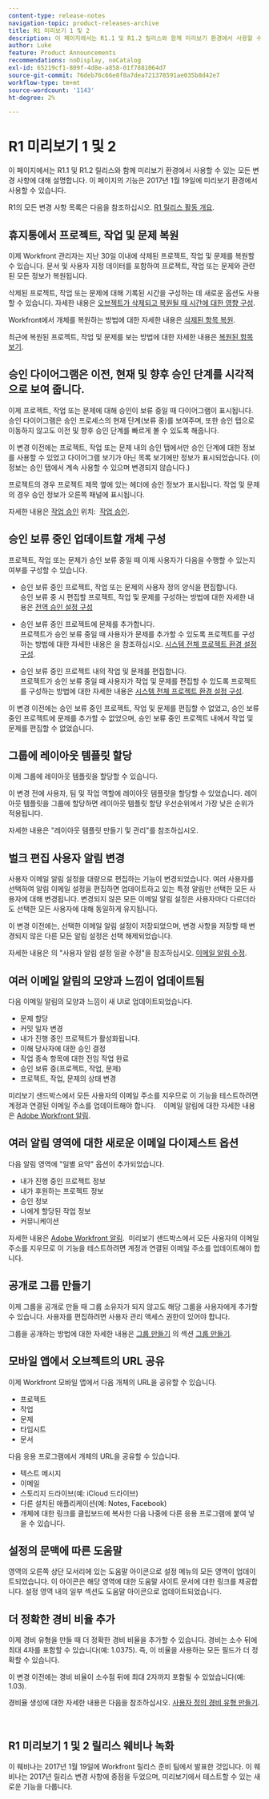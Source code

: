 ```yaml
---
content-type: release-notes
navigation-topic: product-releases-archive
title: R1 미리보기 1 및 2
description: 이 페이지에서는 R1.1 및 R1.2 릴리스와 함께 미리보기 환경에서 사용할 수 있는 모든 변경 사항에 대해 설명합니다. 이 페이지의 기능은 2017년 1월 19일에 미리보기 환경에서 사용할 수 있습니다.
author: Luke
feature: Product Announcements
recommendations: noDisplay, noCatalog
exl-id: 65219cf1-809f-4d8e-a858-01f7881064d7
source-git-commit: 76deb76c66e8f8a7dea721378591ae035b8d42e7
workflow-type: tm+mt
source-wordcount: '1143'
ht-degree: 2%

---
```


# R1 미리보기 1 및 2

이 페이지에서는 R1.1 및 R1.2 릴리스와 함께 미리보기 환경에서 사용할 수 있는 모든 변경 사항에 대해 설명합니다. 이 페이지의 기능은 2017년 1월 19일에 미리보기 환경에서 사용할 수 있습니다.

R1의 모든 변경 사항 목록은 다음을 참조하십시오. [R1 릴리스 활동 개요](../../../../product-announcements/product-releases/quarterly-release-archive/r1-release-activity/r1-release-activity-overview.md). 

## 휴지통에서 프로젝트, 작업 및 문제 복원 

이제 Workfront 관리자는 지난 30일 이내에 삭제된 프로젝트, 작업 및 문제를 복원할 수 있습니다. 문서 및 사용자 지정 데이터를 포함하여 프로젝트, 작업 또는 문제와 관련된 모든 정보가 복원됩니다.

삭제된 프로젝트, 작업 또는 문제에 대해 기록된 시간을 구성하는 데 새로운 옵션도 사용할 수 있습니다. 자세한 내용은 [오브젝트가 삭제되고 복원될 때 시간에 대한 영향 구성](../../../../administration-and-setup/manage-workfront/manage-deleted-items/configure-how-hours-affected-when-obj-deleted-restored.md).

Workfront에서 개체를 복원하는 방법에 대한 자세한 내용은 [삭제된 항목 복원](../../../../administration-and-setup/manage-workfront/manage-deleted-items/restore-deleted-items.md).

최근에 복원된 프로젝트, 작업 및 문제를 보는 방법에 대한 자세한 내용은 [복원된 항목 보기](../../../../administration-and-setup/manage-workfront/manage-deleted-items/view-restored-items.md).

## 승인 다이어그램은 이전, 현재 및 향후 승인 단계를 시각적으로 보여 줍니다.

이제 프로젝트, 작업 또는 문제에 대해 승인이 보류 중일 때 다이어그램이 표시됩니다. 승인 다이어그램은 승인 프로세스의 현재 단계(보류 중)를 보여주며, 또한 승인 탭으로 이동하지 않고도 이전 및 향후 승인 단계를 빠르게 볼 수 있도록 해줍니다.

이 변경 이전에는 프로젝트, 작업 또는 문제 내의 승인 탭에서만 승인 단계에 대한 정보를 사용할 수 있었고 다이어그램 보기가 아닌 목록 보기에만 정보가 표시되었습니다. (이 정보는 승인 탭에서 계속 사용할 수 있으며 변경되지 않습니다.)

프로젝트의 경우 프로젝트 제목 옆에 있는 헤더에 승인 정보가 표시됩니다. 작업 및 문제의 경우 승인 정보가 오른쪽 패널에 표시됩니다.

자세한 내용은 [작업 승인](../../../../review-and-approve-work/manage-approvals/approving-work.md) 위치:  [작업 승인](../../../../review-and-approve-work/manage-approvals/approving-work.md).

## 승인 보류 중인 업데이트할 개체 구성

프로젝트, 작업 또는 문제가 승인 보류 중일 때 이제 사용자가 다음을 수행할 수 있는지 여부를 구성할 수 있습니다.

* 승인 보류 중인 프로젝트, 작업 또는 문제의 사용자 정의 양식을 편집합니다.\
  승인 보류 중 시 편집할 프로젝트, 작업 및 문제를 구성하는 방법에 대한 자세한 내용은 [전역 승인 설정 구성](../../../../administration-and-setup/customize-workfront/configure-approval-milestone-processes/establish-approval-settings.md)

* 승인 보류 중인 프로젝트에 문제를 추가합니다.\
  프로젝트가 승인 보류 중일 때 사용자가 문제를 추가할 수 있도록 프로젝트를 구성하는 방법에 대한 자세한 내용은 을 참조하십시오. [시스템 전체 프로젝트 환경 설정 구성](../../../../administration-and-setup/set-up-workfront/configure-system-defaults/set-project-preferences.md).

* 승인 보류 중인 프로젝트 내의 작업 및 문제를 편집합니다.\
  프로젝트가 승인 보류 중일 때 사용자가 작업 및 문제를 편집할 수 있도록 프로젝트를 구성하는 방법에 대한 자세한 내용은 [시스템 전체 프로젝트 환경 설정 구성](../../../../administration-and-setup/set-up-workfront/configure-system-defaults/set-project-preferences.md).

이 변경 이전에는 승인 보류 중인 프로젝트, 작업 및 문제를 편집할 수 없었고, 승인 보류 중인 프로젝트에 문제를 추가할 수 없었으며, 승인 보류 중인 프로젝트 내에서 작업 및 문제를 편집할 수 없었습니다.

## 그룹에 레이아웃 템플릿 할당

이제 그룹에 레이아웃 템플릿을 할당할 수 있습니다.

이 변경 전에 사용자, 팀 및 작업 역할에 레이아웃 템플릿을 할당할 수 있었습니다. 레이아웃 템플릿을 그룹에 할당하면 레이아웃 템플릿 할당 우선순위에서 가장 낮은 순위가 적용됩니다. 

자세한 내용은 &quot;레이아웃 템플릿 만들기 및 관리&quot;를 참조하십시오.

## 벌크 편집 사용자 알림 변경

사용자 이메일 알림 설정을 대량으로 편집하는 기능이 변경되었습니다. 여러 사용자를 선택하여 알림 이메일 설정을 편집하면 업데이트하고 있는 특정 알림만 선택한 모든 사용자에 대해 변경됩니다. 변경되지 않은 모든 이메일 알림 설정은 사용자마다 다르더라도 선택한 모든 사용자에 대해 동일하게 유지됩니다. 

이 변경 이전에는, 선택한 이메일 알림 설정이 저장되었으며, 변경 사항을 저장할 때 변경되지 않은 다른 모든 알림 설정은 선택 해제되었습니다. 

자세한 내용은 의 &quot;사용자 알림 설정 일괄 수정&quot;을 참조하십시오. [이메일 알림 수정](../../../../workfront-basics/using-notifications/activate-or-deactivate-your-own-event-notifications.md).

## 여러 이메일 알림의 모양과 느낌이 업데이트됨

다음 이메일 알림의 모양과 느낌이 새 UI로 업데이트되었습니다.

* 문제 할당
* 커밋 일자 변경
* 내가 진행 중인 프로젝트가 활성화됩니다.
* 이해 당사자에 대한 승인 결정
* 작업 종속 항목에 대한 전임 작업 완료
* 승인 보류 중(프로젝트, 작업, 문제)
* 프로젝트, 작업, 문제의 상태 변경

미리보기 샌드박스에서 모든 사용자의 이메일 주소를 지우므로 이 기능을 테스트하려면 계정과 연결된 이메일 주소를 업데이트해야 합니다.    이메일 알림에 대한 자세한 내용은 [Adobe Workfront 알림](../../../../workfront-basics/using-notifications/wf-notifications.md).  

## 여러 알림 영역에 대한 새로운 이메일 다이제스트 옵션

다음 알림 영역에 &quot;일별 요약&quot; 옵션이 추가되었습니다.

* 내가 진행 중인 프로젝트 정보
* 내가 후원하는 프로젝트 정보
* 승인 정보
* 나에게 할당된 작업 정보
* 커뮤니케이션

자세한 내용은 [Adobe Workfront 알림](../../../../workfront-basics/using-notifications/wf-notifications.md).  미리보기 샌드박스에서 모든 사용자의 이메일 주소를 지우므로 이 기능을 테스트하려면 계정과 연결된 이메일 주소를 업데이트해야 합니다. 

## 공개로 그룹 만들기

이제 그룹을 공개로 만들 때 그룹 소유자가 되지 않고도 해당 그룹을 사용자에게 추가할 수 있습니다. 사용자를 편집하려면 사용자 관리 액세스 권한이 있어야 합니다.

그룹을 공개하는 방법에 대한 자세한 내용은 [그룹 만들기](../../../../administration-and-setup/manage-groups/create-and-manage-groups/create-a-group.md#making-a-group-public) 의 섹션 [그룹 만들기](../../../../administration-and-setup/manage-groups/create-and-manage-groups/create-a-group.md).

## 모바일 앱에서 오브젝트의 URL 공유 

이제 Workfront 모바일 앱에서 다음 개체의 URL을 공유할 수 있습니다.

* 프로젝트
* 작업
* 문제
* 타임시트
* 문서

다음 응용 프로그램에서 개체의 URL을 공유할 수 있습니다.

* 텍스트 메시지
* 이메일
* 스토리지 드라이브(예: iCloud 드라이브)
* 다른 설치된 애플리케이션(예: Notes, Facebook)
* 개체에 대한 링크를 클립보드에 복사한 다음 나중에 다른 응용 프로그램에 붙여 넣을 수 있습니다. 

## 설정의 문맥에 따른 도움말

영역의 오른쪽 상단 모서리에 있는 도움말 아이콘으로 설정 메뉴의 모든 영역이 업데이트되었습니다. 이 아이콘은 해당 영역에 대한 도움말 사이트 문서에 대한 링크를 제공합니다. 설정 영역 내의 일부 섹션도 도움말 아이콘으로 업데이트되었습니다. 

## 더 정확한 경비 비율 추가

이제 경비 유형을 만들 때 더 정확한 경비 비율을 추가할 수 있습니다. 경비는 소수 뒤에 최대 4자를 포함할 수 있습니다(예: 1.0375). 즉, 이 비율을 사용하는 모든 필드가 더 정확할 수 있습니다.

이 변경 이전에는 경비 비율이 소수점 뒤에 최대 2자까지 포함될 수 있었습니다(예: 1.03).

경비율 생성에 대한 자세한 내용은 다음을 참조하십시오. [사용자 정의 경비 유형 만들기](../../../../administration-and-setup/set-up-workfront/configure-system-defaults/create-custom-expense-types.md).

<!--
<h2 data-mc-conditions="QuicksilverOrClassic.Draft mode">Updated Look and Improved Performance in the Tasks&nbsp;List (by request only)</h2>
-->

<!--
<MadCap:conditionalText data-mc-conditions="QuicksilverOrClassic.Draft mode">
This feature focuses primarily on improving the performance of large lists of tasks. The interface of tasks lists has been updated, but delivers the same functionality as the existing tasks list. You can have access to the new tasks list only if you request it. For more information about how to request access to the new tasks list, see Testing Tasks Lists (Beta).
</MadCap:conditionalText>
-->

 

## R1 미리보기 1 및 2 릴리스 웨비나 녹화

이 웨비나는 2017년 1월 19일에 Workfront 릴리스 준비 팀에서 발표한 것입니다. 이 웨비나는 2017년 릴리스 변경 사항에 중점을 두었으며, 미리보기에서 테스트할 수 있는 새로운 기능을 다룹니다.

